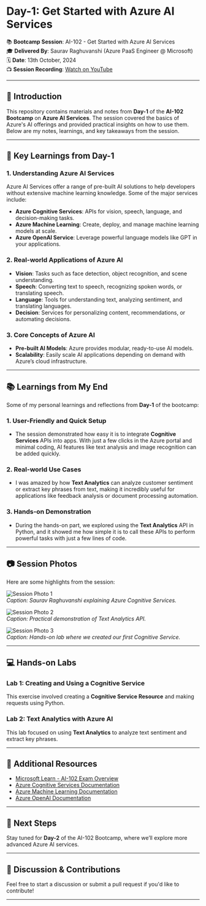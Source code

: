 # Day-1: Get Started with Azure AI Services

📚 **Bootcamp Session**: AI-102 - Get Started with Azure AI Services  
🎓 **Delivered By**: Saurav Raghuvanshi (Azure PaaS Engineer @ Microsoft)  
🗓️ **Date**: 13th October, 2024  
📺 **Session Recording**: [Watch on YouTube](https://www.youtube.com/live/Wb4nzibutiM)

---

## 📖 Introduction

This repository contains materials and notes from **Day-1** of the **AI-102 Bootcamp** on **Azure AI Services**. The session covered the basics of Azure's AI offerings and provided practical insights on how to use them. Below are my notes, learnings, and key takeaways from the session.

---

## 🎯 Key Learnings from Day-1

### 1. **Understanding Azure AI Services**
   Azure AI Services offer a range of pre-built AI solutions to help developers without extensive machine learning knowledge. Some of the major services include:
   - **Azure Cognitive Services**: APIs for vision, speech, language, and decision-making tasks.
   - **Azure Machine Learning**: Create, deploy, and manage machine learning models at scale.
   - **Azure OpenAI Service**: Leverage powerful language models like GPT in your applications.

### 2. **Real-world Applications of Azure AI**
   - **Vision**: Tasks such as face detection, object recognition, and scene understanding.
   - **Speech**: Converting text to speech, recognizing spoken words, or translating speech.
   - **Language**: Tools for understanding text, analyzing sentiment, and translating languages.
   - **Decision**: Services for personalizing content, recommendations, or automating decisions.

### 3. **Core Concepts of Azure AI**
   - **Pre-built AI Models**: Azure provides modular, ready-to-use AI models.
   - **Scalability**: Easily scale AI applications depending on demand with Azure’s cloud infrastructure.

---

## 📚 Learnings from My End

Some of my personal learnings and reflections from **Day-1** of the bootcamp:

### 1. **User-Friendly and Quick Setup**
   - The session demonstrated how easy it is to integrate **Cognitive Services** APIs into apps. With just a few clicks in the Azure portal and minimal coding, AI features like text analysis and image recognition can be added quickly.

### 2. **Real-world Use Cases**
   - I was amazed by how **Text Analytics** can analyze customer sentiment or extract key phrases from text, making it incredibly useful for applications like feedback analysis or document processing automation.

### 3. **Hands-on Demonstration**
   - During the hands-on part, we explored using the **Text Analytics** API in Python, and it showed me how simple it is to call these APIs to perform powerful tasks with just a few lines of code.

---

## 📷 Session Photos

Here are some highlights from the session:

![Session Photo 1](path/to/photo1.jpg)  
*Caption: Saurav Raghuvanshi explaining Azure Cognitive Services.*

![Session Photo 2](path/to/photo2.jpg)  
*Caption: Practical demonstration of Text Analytics API.*

![Session Photo 3](path/to/photo3.jpg)  
*Caption: Hands-on lab where we created our first Cognitive Service.*

---

## 💻 Hands-on Labs

### Lab 1: **Creating and Using a Cognitive Service**
   This exercise involved creating a **Cognitive Service Resource** and making requests using Python.

### Lab 2: **Text Analytics with Azure AI**
   This lab focused on using **Text Analytics** to analyze text sentiment and extract key phrases.

---

## 📖 Additional Resources

- [Microsoft Learn - AI-102 Exam Overview](https://learn.microsoft.com/en-us/credentials/certifications/azure-ai-engineer/?practice-assessment-type=certification)  
- [Azure Cognitive Services Documentation](https://learn.microsoft.com/en-us/azure/cognitive-services/)  
- [Azure Machine Learning Documentation](https://learn.microsoft.com/en-us/azure/machine-learning/)  
- [Azure OpenAI Documentation](https://learn.microsoft.com/en-us/azure/cognitive-services/openai/overview)

---

## 📅 Next Steps

Stay tuned for **Day-2** of the AI-102 Bootcamp, where we’ll explore more advanced Azure AI services. 

---

## 💬 Discussion & Contributions

Feel free to start a discussion or submit a pull request if you'd like to contribute!

---
